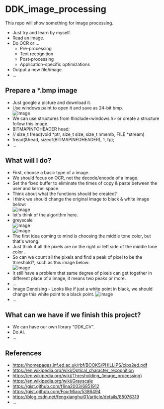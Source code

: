 # DDK_image_processing
This repo will show something for image processing. 
* Just try and learn by myself.
* Read an image. 
* Do OCR or ...
  * Pre-processing
  * Text recognition
  * Post-processing
  * Application-specific optimizations 
* Output a new file/image.
* ...
## Prepare a \*.bmp image
* Just google a picture and download it.
* Use windows paint to open it and save as 24-bit bmp. <br>
![image](https://user-images.githubusercontent.com/67073582/124918983-3eb07f00-e028-11eb-9669-a29985e54e0d.png) <br>
* We can use structures from #include<windows.h> or create a structure follow this image.
* BITMAPINFOHEADER head;
* // size_t fread(void *ptr, size_t size, size_t nmemb, FILE *stream)
* fread(&head, sizeof(BITMAPINFOHEADER), 1, fp);
* ... 

## What will I do?
* First, choose a basic type of a image.
* We should focus on OCR, not the decode/encode of a image.
* Set the fixed buffer to eliminate the times of copy & paste between the user and kernel space.
* Think about what the functions should be created? 
* I think we should change the original image to black & white image below: <br>
![image](https://user-images.githubusercontent.com/67073582/124179100-e38d0280-dae4-11eb-8fc4-b53b04bccd0b.png) <br>
* let's think of the algorithm here.
* greyscale <br>
![image](https://user-images.githubusercontent.com/67073582/124598538-50165180-de97-11eb-9b64-0772149a21b6.png) <br>
![image](https://user-images.githubusercontent.com/67073582/124650637-83bf9e80-decc-11eb-9948-0cfd599d647e.png) <br>
* The first idea coming to mind is choosing the middle tone color, but that's wrong. 
* Just think if all the pixels are on the right or left side of the middle tone color .
* So can we count all the pixels and find a peak of pixel to be the threshold?, such as this image below: <br>
![image](https://user-images.githubusercontent.com/67073582/124599950-d0898200-de98-11eb-81f0-df71f5a52a54.png) <br>
* It still have a problem that same degree of pixels can get together in different place of a image, it means two peaks or more.
* ... <br>
* Image Denoising - Looks like if just a white point in black, we should change this white point to a black point.
![image](https://user-images.githubusercontent.com/67073582/124179799-e3413700-dae5-11eb-91dc-8e9242279b8a.png)
* ...


## What can we have if we finish this project?
* We can have our own library "DDK_CV".
* Do AI.
* ...

## References
* https://homepages.inf.ed.ac.uk/rbf/BOOKS/PHILLIPS/cips2ed.pdf
* https://en.wikipedia.org/wiki/Optical_character_recognition
* https://en.wikipedia.org/wiki/Thresholding_(image_processing)
* https://en.wikipedia.org/wiki/Grayscale
* https://gist.github.com/t1ina2003/6851912
* https://gist.github.com/FourMiao/5386494
* https://blog.csdn.net/fengxianghui01/article/details/85076319
* ... 

